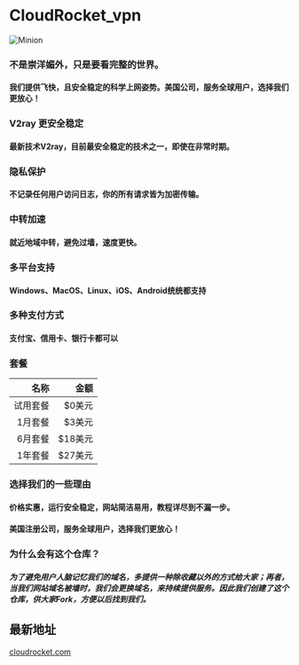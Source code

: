# CloudRocket_vpn

![Minion](https://octodex.github.com/images/minion.png)

### 不是崇洋媚外，只是要看完整的世界。
#### 我们提供飞快，且安全稳定的科学上网姿势。美国公司，服务全球用户，选择我们更放心！

### V2ray 更安全稳定
#### 最新技术V2ray，目前最安全稳定的技术之一，即使在非常时期。


### 隐私保护
#### 不记录任何用户访问日志，你的所有请求皆为加密传输。


### 中转加速
#### 就近地域中转，避免过墙，速度更快。


### 多平台支持
#### Windows、MacOS、Linux、iOS、Android统统都支持


### 多种支付方式
#### 支付宝、信用卡、银行卡都可以


### 套餐
|名称|金额|
|------:|------:|
|试用套餐 |$0美元|
|1月套餐 |$3美元|
|6月套餐 |$18美元|
|1年套餐 |$27美元|


### 选择我们的一些理由
#### 价格实惠，运行安全稳定，网站简洁易用，教程详尽到不漏一步。
#### 美国注册公司，服务全球用户，选择我们更放心！

### 为什么会有这个仓库？
##### 为了避免用户人脑记忆我们的域名，多提供一种除收藏以外的方式给大家；再者，当我们网站域名被墙时，我们会更换域名，来持续提供服务。因此我们创建了这个仓库，供大家Fork，方便以后找到我们。

## 最新地址
[cloudrocket.com](https://www.cloudrocket.com)
